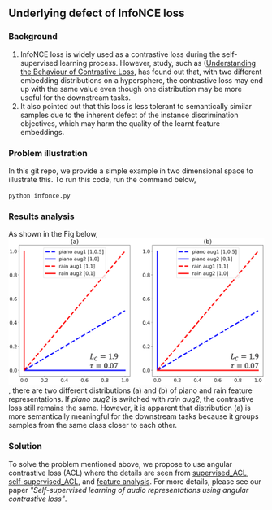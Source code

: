 ## Underlying defect of InfoNCE loss

### Background

1. InfoNCE loss is widely used as a contrastive loss during the self-supervised learning process. However, study, such as ([Understanding the Behaviour of Contrastive Loss](https://openaccess.thecvf.com/content/CVPR2021/papers/Wang_Understanding_the_Behaviour_of_Contrastive_Loss_CVPR_2021_paper.pdf), has found out that, with two different embedding distributions on a hypersphere, the contrastive loss may end up with the same value even though one distribution may be more useful for the downstream tasks.
2. It also pointed out that this loss is less tolerant to semantically similar samples due to the inherent defect of the instance discrimination objectives, which may harm the quality of the learnt feature embeddings.

### Problem illustration

In this git repo, we provide a simple example in two dimensional space to illustrate this. To run this code, run the command below,

`` python infonce.py ``

### Results analysis

As shown in the Fig below, ![illustration](/Figure_1.png), there are two different distributions (a) and (b) of piano and rain feature representations. If *piano aug2* is switched with *rain aug2*, the contrastive loss still remains the same. However, it is apparent that distribution (a) is more semantically meaningful for the downstream tasks because it groups samples from the same class closer to each other.

### Solution
To solve the problem mentioned above, we propose to use angular contrastive loss (ACL) where the details are seen from [supervised_ACL](https://github.com/shanwangshan/supervised_ACL), [self-supervised_ACL](https://github.com/shanwangshan/Self_supervised_ACL), and [feature analysis](https://github.com/shanwangshan/uniformity_tolerance). For more details, please see our paper *"Self-supervised learning of audio representations using angular contrastive loss"*.
